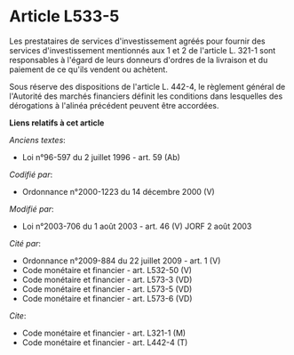 # Article L533-5

Les prestataires de services d'investissement agréés pour fournir des services d'investissement mentionnés aux 1 et 2 de
l'article L. 321-1 sont responsables à l'égard de leurs donneurs d'ordres de la livraison et du paiement de ce qu'ils vendent
ou achètent.

Sous réserve des dispositions de l'article L. 442-4, le règlement général de l'Autorité des marchés financiers définit les
conditions dans lesquelles des dérogations à l'alinéa précédent peuvent être accordées.

**Liens relatifs à cet article**

_Anciens textes_:

  - Loi n°96-597 du 2 juillet 1996 - art. 59 (Ab)

_Codifié par_:

  - Ordonnance n°2000-1223 du 14 décembre 2000 (V)

_Modifié par_:

  - Loi n°2003-706 du 1 août 2003 - art. 46 (V) JORF 2 août 2003

_Cité par_:

  - Ordonnance n°2009-884 du 22 juillet 2009 - art. 1 (V)
  - Code monétaire et financier - art. L532-50 (V)
  - Code monétaire et financier - art. L573-3 (VD)
  - Code monétaire et financier - art. L573-5 (VD)
  - Code monétaire et financier - art. L573-6 (VD)

_Cite_:

  - Code monétaire et financier - art. L321-1 (M)
  - Code monétaire et financier - art. L442-4 (T)
